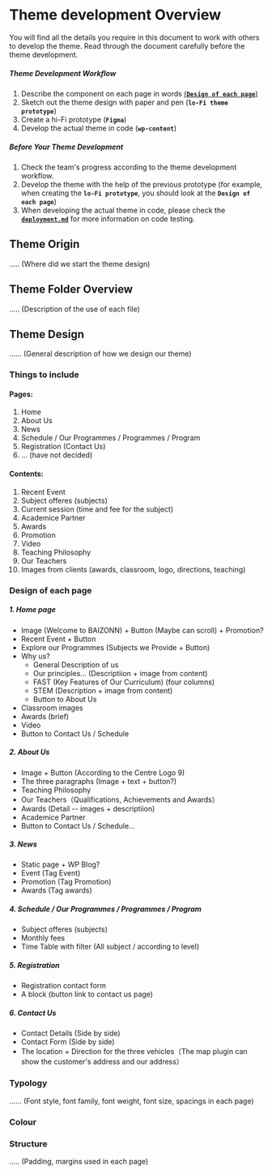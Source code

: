 # Theme development Overview
You will find all the details you require in this document to work with others to develop the theme. Read through the document carefully before the theme development.

##### Theme Development Workflow
1. Describe the component on each page in words [(**`Design of each page`**)](#design-of-each-page)
2. Sketch out the theme design with paper and pen (**`lo-Fi theme prototype`**)
3. Create a hi-Fi prototype (**`Figma`**)
4. Develop the actual theme in code (**`wp-content`**)

#####  Before Your Theme Development
1. Check the team's progress according to the theme development workflow.
2. Develop the theme with the help of the previous prototype (for example, when creating the **`lo-Fi prototype`**, you should look at the **`Design of each page`**)
3. When developing the actual theme in code, please check the [**`deployment.md`**](https://github.com/Tianyi2/2023_SP51_CMS_GroupB/blob/main/deployment.md) for more information on code testing. 


## Theme Origin
..... (Where did we start the theme design)


## Theme Folder Overview
..... (Description of the use of each file)


## Theme Design
...... (General description of how we design our theme)


### Things to include
#### Pages: 
1. Home 
2. About Us
3. News
4. Schedule / Our Programmes / Programmes / Program 
5. Registration (Contact Us)
6. ... (have not decided)

#### Contents: 
1. Recent Event
2. Subject offeres (subjects)
3. Current session (time and fee for the subject)
4. Academice Partner
5. Awards
6. Promotion
7. Video
8. Teaching Philosophy
9. Our Teachers
10. Images from clients (awards, classroom, logo, directions, teaching)


### Design of each page
##### 1. Home page
  - Image (Welcome to BAIZONN) + Button (Maybe can scroll) + Promotion?
  - Recent Event + Button
  - Explore our Programmes (Subjects we Provide + Button)
  - Why us?
    - General Description of us
    - Our principles… (Descriptiion + image from content)
    - FAST (Key Features of Our Curriculum) (four columns)
    - STEM (Description + image from content)
    - Button to About Us
  - Classroom images
  - Awards (brief)
  - Video
  - Button to Contact Us / Schedule

##### 2. About Us
  - Image + Button (According to the Centre Logo 9) 
  - The three paragraphs (Image + text + button?)
  - Teaching Philosophy
  - Our Teachers（Qualifications, Achievements and Awards）
  - Awards (Detail -- images + descriptiion)
  - Academice Partner
  - Button to Contact Us / Schedule…

##### 3. News
  - Static page + WP Blog?
  - Event (Tag Event)
  - Promotion (Tag Promotion)
  - Awards (Tag awards)

##### 4. Schedule / Our Programmes / Programmes / Program
  - Subject offeres (subjects)
  - Monthly fees
  - Time Table with filter (All subject / according to level)

##### 5. Registration
  - Registration contact form
  - A block (button link to contact us page)

##### 6. Contact Us
  - Contact Details (Side by side)
  - Contact Form (Side by side)
  - The location + Direction for the three vehicles（The map plugin can show the customer's address and our address）


### Typology
...... (Font style, font family, font weight, font size, spacings in each page)


### Colour


### Structure
..... (Padding, margins used in each page)


